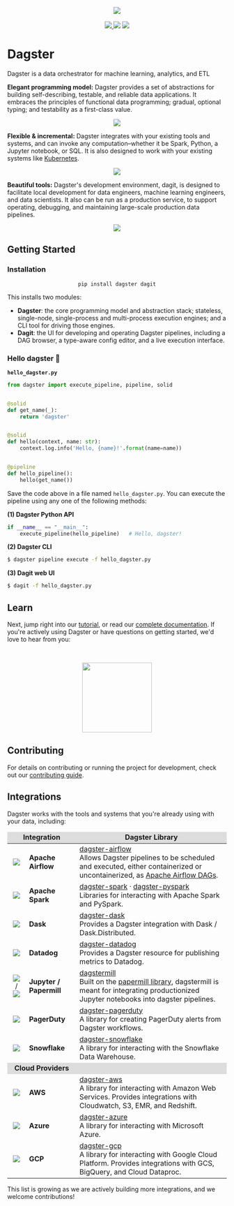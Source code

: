 <p align="center">
<img src="https://user-images.githubusercontent.com/609349/57987382-7e294500-7a35-11e9-9c6a-f73e0f1d3a1c.png" />
<br /><br />
<a href="https://badge.fury.io/py/dagster"><img src="https://badge.fury.io/py/dagster.svg"></>
<a href="https://coveralls.io/github/dagster-io/dagster?branch=master"><img src="https://coveralls.io/repos/github/dagster-io/dagster/badge.svg?branch=master"></a>
<a href="https://buildkite.com/dagster/dagster"><img src="https://badge.buildkite.com/888545beab829e41e5d7303db15525a2bc3b0f0e33a72759ac.svg?branch=master"></a>
<a href="https://docs.dagster.io/"></a>
</p>

# Dagster

Dagster is a data orchestrator for machine learning, analytics, and ETL


**Elegant programming model:** Dagster provides a set of abstractions for building self-describing,
testable, and reliable data applications. It embraces the principles of functional data programming;
gradual, optional typing; and testability as a first-class value.

<p align="center">
<img src="https://user-images.githubusercontent.com/4531914/79161353-366b8480-7d90-11ea-83ce-c8a9522359d5.gif" />
</p>

**Flexible & incremental:** Dagster integrates with your existing tools and systems, and can invoke
any computation–whether it be Spark, Python, a Jupyter notebook, or SQL. It is also designed to work
with your existing systems like [Kubernetes](https://docs.dagster.io/deploying/k8s).

<p align="center">
<img src="https://user-images.githubusercontent.com/4531914/79161365-3d929280-7d90-11ea-9216-c88cce41d3f1.gif" />
</p>

**Beautiful tools:** Dagster's development environment, dagit, is designed to facilitate local
development for data engineers, machine learning engineers, and data scientists. It also can be run
as a production service, to support operating, debugging, and maintaining large-scale production
data pipelines.

<p align="center">
<img src="https://user-images.githubusercontent.com/4531914/79161362-3bc8cf00-7d90-11ea-8974-17edbde3dc0d.gif" />
</p>

## Getting Started

### Installation

<p align="center">
<code>pip install dagster dagit</code>
</p>

This installs two modules:

- **Dagster**: the core programming model and abstraction stack; stateless, single-node,
  single-process and multi-process execution engines; and a CLI tool for driving those engines.
- **Dagit**: the UI for developing and operating Dagster pipelines, including a DAG browser, a
  type-aware config editor, and a live execution interface.

### Hello dagster 👋

**`hello_dagster.py`**

```python
from dagster import execute_pipeline, pipeline, solid


@solid
def get_name(_):
    return 'dagster'


@solid
def hello(context, name: str):
    context.log.info('Hello, {name}!'.format(name=name))


@pipeline
def hello_pipeline():
    hello(get_name())
```

Save the code above in a file named `hello_dagster.py`. You can execute the pipeline using any one
of the following methods:

**(1) Dagster Python API**

```python
if __name__ == "__main__":
    execute_pipeline(hello_pipeline)   # Hello, dagster!
```

**(2) Dagster CLI**

```bash
$ dagster pipeline execute -f hello_dagster.py
```

**(3) Dagit web UI**

```bash
$ dagit -f hello_dagster.py
```

## Learn

Next, jump right into our [tutorial](https://docs.dagster.io/tutorial/), or read our [complete
documentation](https://docs.dagster.io). If you're actively using Dagster or have questions on
getting started, we'd love to hear from you:

<br />
<p align="center">
<a href="https://join.slack.com/t/dagster/shared_invite/enQtNjEyNjkzNTA2OTkzLTI0MzdlNjU0ODVhZjQyOTMyMGM1ZDUwZDQ1YjJmYjI3YzExZGViMDI1ZDlkNTY5OThmYWVlOWM1MWVjN2I3NjU"><img src="https://user-images.githubusercontent.com/609349/63558739-f60a7e00-c502-11e9-8434-c8a95b03ce62.png" width=160px; /></a>
</p>

## Contributing

For details on contributing or running the project for development, check out our [contributing
guide](https://docs.dagster.io/community/contributing/). <br />

## Integrations

Dagster works with the tools and systems that you're already using with your data, including:

<table>
	<thead>
		<tr style="background-color: #ddd" align="center">
			<td colspan=2><b>Integration</b></td>
			<td><b>Dagster Library</b></td>
		</tr>
	</thead>
	<tbody>
		<tr>
			<td align="center" style="border-right: 0px"><img style="vertical-align:middle"  src="https://user-images.githubusercontent.com/609349/57987547-a7e36b80-7a37-11e9-95ae-4c4de2618e87.png"></td>
			<td style="border-left: 0px"> <b>Apache Airflow</b></td>
			<td><a href="https://docs.dagster.io/_apidocs/libraries/dagster_airflow" />dagster-airflow</a><br />Allows Dagster pipelines to be scheduled and executed, either containerized or uncontainerized, as <a href="https://github.com/apache/airflow">Apache Airflow DAGs</a>.</td>
		</tr>
		<tr>
			<td align="center" style="border-right: 0px"><img style="vertical-align:middle"  src="https://user-images.githubusercontent.com/609349/57987976-5ccc5700-7a3d-11e9-9fa5-1a51299b1ccb.png"></td>
			<td style="border-left: 0px"> <b>Apache Spark</b></td>
			<td><a href="https://docs.dagster.io/_apidocs/libraries/dagster_spark" />dagster-spark</a> &middot; <a href="https://docs.dagster.io/_apidocs/libraries/dagster_pyspark" />dagster-pyspark</a>
			<br />Libraries for interacting with Apache Spark and PySpark.
			</td>
		</tr>
		<tr>
			<td align="center" style="border-right: 0px"><img style="vertical-align:middle"  src="https://user-images.githubusercontent.com/609349/58348728-48f66b80-7e16-11e9-9e9f-1a0fea9a49b4.png"></td>
			<td style="border-left: 0px"> <b>Dask</b></td>
			<td><a href="https://docs.dagster.io/_apidocs/libraries/dagster_dask" />dagster-dask</a>
			<br />Provides a Dagster integration with Dask / Dask.Distributed.
			</td>
		</tr>
		<tr>
			<td align="center" style="border-right: 0px"><img style="vertical-align:middle" src="https://user-images.githubusercontent.com/609349/58349731-f36f8e00-7e18-11e9-8a2e-86e086caab66.png"></td>
			<td style="border-left: 0px"> <b>Datadog</b></td>
			<td><a href="https://docs.dagster.io/_apidocs/libraries/dagster_datadog" />dagster-datadog</a>
			<br />Provides a Dagster resource for publishing metrics to Datadog.
			</td>
		</tr>
		<tr>
			<td align="center" style="border-right: 0px"><img style="vertical-align:middle" src="https://user-images.githubusercontent.com/609349/57987809-bf245800-7a3b-11e9-8905-494ed99d0852.png" />
			&nbsp;/&nbsp; <img style="vertical-align:middle" src="https://user-images.githubusercontent.com/609349/57987827-fa268b80-7a3b-11e9-8a18-b675d76c19aa.png">
			</td>
			<td style="border-left: 0px"> <b>Jupyter / Papermill</b></td>
			<td><a href="https://docs.dagster.io/_apidocs/libraries/dagstermill" />dagstermill</a><br />Built on the <a href="https://github.com/nteract/papermill">papermill library</a>, dagstermill is meant for integrating productionized Jupyter notebooks into dagster pipelines.</td>
		</tr>
		<tr>
			<td align="center" style="border-right: 0px"><img style="vertical-align:middle"  src="https://user-images.githubusercontent.com/609349/57988016-f431aa00-7a3d-11e9-8cb6-1309d4246b27.png"></td>
			<td style="border-left: 0px"> <b>PagerDuty</b></td>
			<td><a href="https://docs.dagster.io/_apidocs/libraries/dagster_pagerduty" />dagster-pagerduty</a>
			<br />A library for creating PagerDuty alerts from Dagster workflows.
			</td>
		</tr>
		<tr>
			<td align="center" style="border-right: 0px"><img style="vertical-align:middle" src="https://user-images.githubusercontent.com/609349/58349397-fcac2b00-7e17-11e9-900c-9ab8cf7cb64a.png"></td>
			<td style="border-left: 0px"> <b>Snowflake</b></td>
			<td><a href="https://docs.dagster.io/_apidocs/libraries/dagster_snowflake" />dagster-snowflake</a>
			<br />A library for interacting with the Snowflake Data Warehouse.
			</td>
		</tr>
		<tr style="background-color: #ddd">
			<td colspan=2 align="center"><b>Cloud Providers</b></td>
			<td><b></b></td>
		</tr>
		<tr>
			<td align="center" style="border-right: 0px"><img style="vertical-align:middle" src="https://user-images.githubusercontent.com/609349/57987557-c2b5e000-7a37-11e9-9310-c274481a4682.png"> </td>
			<td style="border-left: 0px"><b>AWS</b></td>
			<td><a href="https://docs.dagster.io/_apidocs/libraries/dagster_aws" />dagster-aws</a>
			<br />A library for interacting with Amazon Web Services. Provides integrations with Cloudwatch, S3, EMR, and Redshift.
			</td>
		</tr>
		<tr>
			<td align="center" style="border-right: 0px"><img style="vertical-align:middle" src="https://user-images.githubusercontent.com/609349/84176312-0bbb4680-aa36-11ea-9580-a70758b12161.png"> </td>
			<td style="border-left: 0px"><b>Azure</b></td>
			<td><a href="https://docs.dagster.io/_apidocs/libraries/dagster_azure" />dagster-azure</a>
			<br />A library for interacting with Microsoft Azure.
			</td>
		</tr>
		<tr>
			<td align="center" style="border-right: 0px"><img style="vertical-align:middle" src="https://user-images.githubusercontent.com/609349/57987566-f98bf600-7a37-11e9-81fa-b8ca1ea6cc1e.png"> </td>
			<td style="border-left: 0px"><b>GCP</b></td>
			<td><a href="https://docs.dagster.io/_apidocs/libraries/dagster_gcp" />dagster-gcp</a>
			<br />A library for interacting with Google Cloud Platform. Provides integrations with GCS, BigQuery, and Cloud Dataproc.
			</td>
		</tr>
	</tbody>
</table>

This list is growing as we are actively building more integrations, and we welcome contributions!
